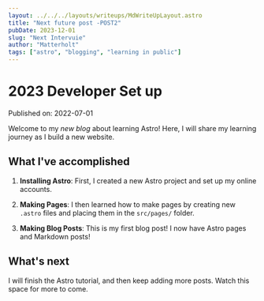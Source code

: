 ```yaml
---
layout: ../../../layouts/writeups/MdWriteUpLayout.astro
title: "Next future post -POST2"
pubDate: 2023-12-01
slug: "Next Intervuie"
author: "Matterholt"
tags: ["astro", "blogging", "learning in public"]
---
```


# 2023 Developer Set up

Published on: 2022-07-01

Welcome to my _new blog_ about learning Astro! Here, I will share my learning journey as I build a new website.

## What I've accomplished

1. **Installing Astro**: First, I created a new Astro project and set up my online accounts.

2. **Making Pages**: I then learned how to make pages by creating new `.astro` files and placing them in the `src/pages/` folder.

3. **Making Blog Posts**: This is my first blog post! I now have Astro pages and Markdown posts!

## What's next

I will finish the Astro tutorial, and then keep adding more posts. Watch this space for more to come.
